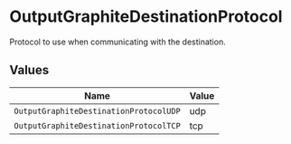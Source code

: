 # OutputGraphiteDestinationProtocol

Protocol to use when communicating with the destination.


## Values

| Name                                   | Value                                  |
| -------------------------------------- | -------------------------------------- |
| `OutputGraphiteDestinationProtocolUDP` | udp                                    |
| `OutputGraphiteDestinationProtocolTCP` | tcp                                    |
